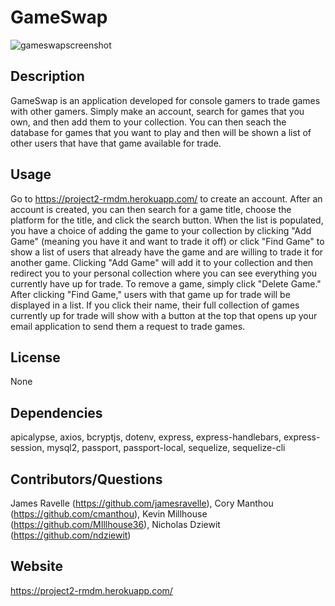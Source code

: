 # GameSwap
![gameswapscreenshot](https://user-images.githubusercontent.com/64652517/92532842-37012d80-f1ff-11ea-9092-e2e513f6edc3.png)


## Description
GameSwap is an application developed for console gamers to trade games with other gamers. Simply make an account, search for games that you own, and then add them to your collection. You can then seach the database for games that you want to play and then will be shown a list of other users that have that game available for trade.

## Usage
Go to https://project2-rmdm.herokuapp.com/ to create an account. After an account is created, you can then search for a game title, choose the platform for the title, and click the search button. When the list is populated, you have a choice of adding the game to your collection by clicking "Add Game" (meaning you have it and want to trade it off) or click "Find Game" to show a list of users that already have the game and are willing to trade it for another game. 
Clicking "Add Game" will add it to your collection and then redirect you to your personal collection where you can see everything you currently have up for trade. To remove a game, simply click "Delete Game."
After clicking "Find Game," users with that game up for trade will be displayed in a list. If you click their name, their full collection of games currently up for trade will show with a button at the top that opens up your email application to send them a request to trade games.

## License
None

## Dependencies
apicalypse, axios, bcryptjs, dotenv, express, express-handlebars, express-session, mysql2, passport, passport-local, sequelize, sequelize-cli

## Contributors/Questions
James Ravelle (https://github.com/jamesravelle), Cory Manthou (https://github.com/cmanthou), Kevin Millhouse (https://github.com/MIllhouse36), Nicholas Dziewit (https://github.com/ndziewit)

## Website
https://project2-rmdm.herokuapp.com/
